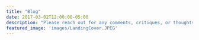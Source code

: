 ```yaml
---
title: "Blog"
date: 2017-03-02T12:00:00-05:00
description: "Please reach out for any comments, critiques, or thoughts you have while reading."
featured_image: 'images/LandingCover.JPEG'
---
```

